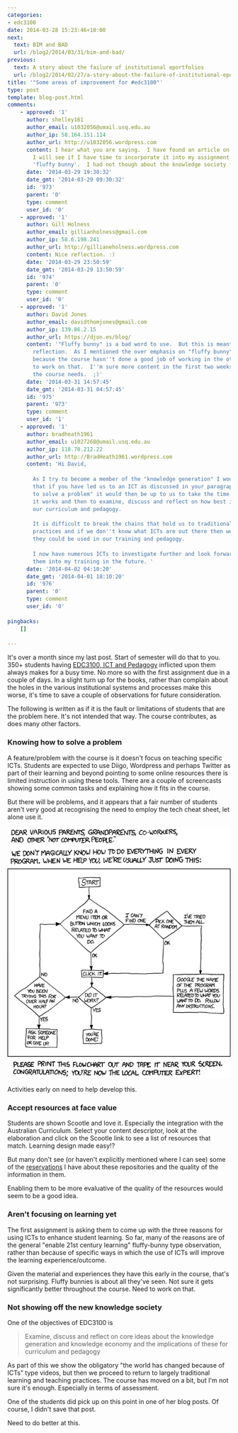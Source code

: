 ```yaml
---
categories:
- edc3100
date: 2014-03-28 15:23:46+10:00
next:
  text: BIM and BAD
  url: /blog2/2014/03/31/bim-and-bad/
previous:
  text: A story about the failure of institutional eportfolios
  url: /blog2/2014/02/27/a-story-about-the-failure-of-institutional-eportfolios/
title: '"Some areas of improvement for #edc3100"'
type: post
template: blog-post.html
comments:
    - approved: '1'
      author: shelley161
      author_email: u1032056@umail.usq.edu.au
      author_ip: 58.164.151.114
      author_url: http://u1032056.wordpress.com
      content: I hear what you are saying.  I have found an article on new knowledge society
        I will see if I have time to incorporate it into my assignment and take out my
        'fluffy bunny'.  I had not though about the knowledge society for my assignment.
      date: '2014-03-29 19:30:32'
      date_gmt: '2014-03-29 09:30:32'
      id: '973'
      parent: '0'
      type: comment
      user_id: '0'
    - approved: '1'
      author: Gill Holness
      author_email: gillianholness@gmail.com
      author_ip: 58.6.198.241
      author_url: http://gillianeholness.wordpress.com
      content: Nice reflection. :)
      date: '2014-03-29 23:50:59'
      date_gmt: '2014-03-29 13:50:59'
      id: '974'
      parent: '0'
      type: comment
      user_id: '0'
    - approved: '1'
      author: David Jones
      author_email: davidthomjones@gmail.com
      author_ip: 139.86.2.15
      author_url: https://djon.es/blog/
      content: '"Fluffy bunny" is a bad word to use.  But this is meant to be Q&amp;D
        reflection.  As I mentioned the over emphasis on "fluffy bunny" reasons is mostly
        because the course hasn''t done a good job of working in the other type.  Need
        to work on that.  I''m sure more content in the first two weeks is exactly what
        the course needs.  ;)'
      date: '2014-03-31 14:57:45'
      date_gmt: '2014-03-31 04:57:45'
      id: '975'
      parent: '973'
      type: comment
      user_id: '1'
    - approved: '1'
      author: bradheath1961
      author_email: u1027268@umail.usq.edu.au
      author_ip: 118.70.212.22
      author_url: http://BradHeath1961.wordpress.com
      content: 'Hi David,
    
        As I try to become a member of the "knowledge generation" I would have thought
        that if you have led us to an ICT as discussed in your paragraph "Knowing how
        to solve a problem" it would then be up to us to take the time to find out how
        it works and then to examine, discuss and reflect on how best it will fit into
        our curriculum and pedagogy.
    
        It is difficult to break the chains that hold us to traditional teaching and training
        practices and if we don''t know what ICTs are out there then we won''t know how
        they could be used in our training and pedagogy.
    
        I now have numerous ICTs to investigate further and look forward to incorporating
        them into my training in the future. '
      date: '2014-04-02 04:10:20'
      date_gmt: '2014-04-01 18:10:20'
      id: '976'
      parent: '0'
      type: comment
      user_id: '0'
    
pingbacks:
    []
    
---
```

It's over a month since my last post. Start of semester will do that to you. 350+ students having [EDC3100, ICT and Pedagogy](http://www.usq.edu.au/course/synopses/2014/EDC3100.html) inflicted upon them always makes for a busy time. No more so with the first assignment due in a couple of days. In a slight turn up for the books, rather than complain about the holes in the various institutional systems and processes make this worse, it's time to save a couple of observations for future consideration.

The following is written as if it is the fault or limitations of students that are the problem here. It's not intended that way. The course contributes, as does many other factors.

### Knowing how to solve a problem

A feature/problem with the course is it doesn't focus on teaching specific ICTs. Students are expected to use Diigo, Wordpress and perhaps Twitter as part of their learning and beyond pointing to some online resources there is limited instruction in using these tools. There are a couple of screencasts showing some common tasks and explaining how it fits in the course.

But there will be problems, and it appears that a fair number of students aren't very good at recognising the need to employ the tech cheat sheet, let alone use it.

![](images/tech_support_cheat_sheet.png)

Activities early on need to help develop this.

### Accept resources at face value

Students are shown Scootle and love it. Especially the integration with the Australian Curriculum. Select your content descriptor, look at the elaboration and click on the Scootle link to see a list of resources that match. Learning design made easy!?

But many don't see (or haven't explicitly mentioned where I can see) some of the [reservations](/blog2/2011/05/08/looking-for-learning-objects-measurement-perimeter-etc/) I have about these repositories and the quality of the information in them.

Enabling them to be more evaluative of the quality of the resources would seem to be a good idea.

### Aren't focusing on learning yet

The first assignment is asking them to come up with the three reasons for using ICTs to enhance student learning. So far, many of the reasons are of the general "enable 21st century learning" fluffy-bunny type observation, rather than because of specific ways in which the use of ICTs will improve the learning experience/outcome.

Given the material and experiences they have this early in the course, that's not surprising. Fluffy bunnies is about all they've seen. Not sure it gets significantly better throughout the course. Need to work on that.

### Not showing off the new knowledge society

One of the objectives of EDC3100 is

> Examine, discuss and reflect on core ideas about the knowledge generation and knowledge economy and the implications of these for curriculum and pedagogy

As part of this we show the obligatory "the world has changed because of ICTs" type videos, but then we proceed to return to largely traditional learning and teaching practices. The course has moved on a bit, but I'm not sure it's enough. Especially in terms of assessment.

One of the students did pick up on this point in one of her blog posts. Of course, I didn't save that post.

Need to do better at this.